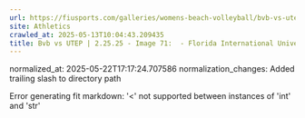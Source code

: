 ```yaml
---
url: https://fiusports.com/galleries/womens-beach-volleyball/bvb-vs-utep-2-25-25/image-71/356/62751/
site: Athletics
crawled_at: 2025-05-13T10:04:43.209435
title: Bvb vs UTEP | 2.25.25 - Image 71:  - Florida International University
---
```

normalized_at: 2025-05-22T17:17:24.707586
normalization_changes: Added trailing slash to directory path

Error generating fit markdown: '<' not supported between instances of 'int' and 'str'